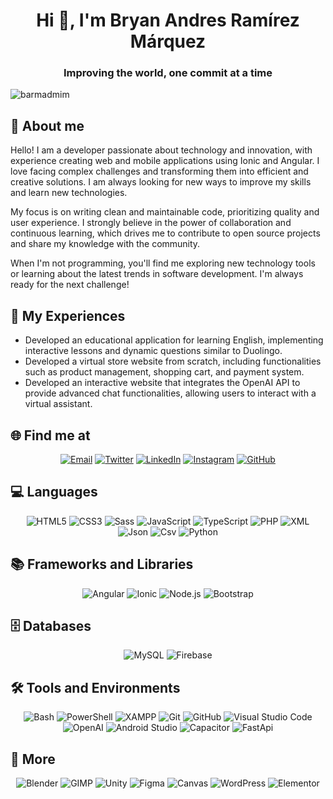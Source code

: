 <h1 align="center">Hi 👋, I'm Bryan Andres Ramírez Márquez</h1>
<h3 align="center">Improving the world, one commit at a time</h3>

<p align="left"> <img src="https://komarev.com/ghpvc/?username=barmadmim&label=Profile%20views&color=ee3c08" alt="barmadmim" /> </p>

## 💬 About me
<p align="left">
Hello! I am a developer passionate about technology and innovation, with experience creating web and mobile applications using Ionic and Angular. I love facing complex challenges and transforming them into efficient and creative solutions. I am always looking for new ways to improve my skills and learn new technologies.
</p>
<p align="left">
My focus is on writing clean and maintainable code, prioritizing quality and user experience. I strongly believe in the power of collaboration and continuous learning, which drives me to contribute to open source projects and share my knowledge with the community.
</p>
<p align="left">
When I'm not programming, you'll find me exploring new technology tools or learning about the latest trends in software development. I'm always ready for the next challenge!
</p>

## 📄 My Experiences
- Developed an educational application for learning English, implementing interactive lessons and dynamic questions similar to Duolingo.
- Developed a virtual store website from scratch, including functionalities such as product management, shopping cart, and payment system.
- Developed an interactive website that integrates the OpenAI API to provide advanced chat functionalities, allowing users to interact with a virtual assistant.

## 🌐 Find me at
<p align="center">
  <a href="mailto:barmdmin@gmail.com"><img src="https://img.shields.io/badge/Email-D14836?style=for-the-badge&logo=gmail&logoColor=white" alt="Email"></a>
  <a href="https://twitter.com/barmdmin"><img src="https://img.shields.io/badge/Twitter-1DA1F2?style=for-the-badge&logo=x&logoColor=white" alt="Twitter"></a>
  <a href="https://www.linkedin.com/in/barmadmim"><img src="https://img.shields.io/badge/LinkedIn-0A66C2?style=for-the-badge&logo=linkedin&logoColor=white" alt="LinkedIn"></a>
  <a href="https://www.instagram.com/"><img src="https://img.shields.io/badge/Instagram-E4405F?style=for-the-badge&logo=instagram&logoColor=white" alt="Instagram"></a>
  <a href="https://github.com/barmadmim"><img src="https://img.shields.io/badge/GitHub-181717?style=for-the-badge&logo=github&logoColor=white" alt="GitHub"></a>
</p>

## 💻 Languages
<p align="center">
  <img src="https://img.shields.io/badge/HTML5-E34F26?style=for-the-badge&logo=html5&logoColor=white" alt="HTML5">
  <img src="https://img.shields.io/badge/CSS3-1572B6?style=for-the-badge&logo=css3&logoColor=white" alt="CSS3">
  <img src="https://img.shields.io/badge/Sass-CC6699?style=for-the-badge&logo=sass&logoColor=white" alt="Sass">
  <img src="https://img.shields.io/badge/JavaScript-F7DF1E?style=for-the-badge&logo=javascript&logoColor=white" alt="JavaScript">
  <img src="https://img.shields.io/badge/TypeScript-007ACC?style=for-the-badge&logo=typescript&logoColor=white" alt="TypeScript">
  <img src="https://img.shields.io/badge/PHP-777BB4?style=for-the-badge&logo=php&logoColor=white" alt="PHP">
  <img src="https://img.shields.io/badge/XML-9C8E6E?style=for-the-badge&logo=xml&logoColor=white" alt="XML">
  <img src="https://img.shields.io/badge/Json-cdcdcd?style=for-the-badge&logo=Json&logoColor=black" alt="Json">
  <img src="https://img.shields.io/badge/csv-3ecf72?style=for-the-badge&logo=csv&logoColor=black" alt="Csv">
  <img src="https://img.shields.io/badge/Python-F7DF1E?style=for-the-badge&logo=Python" alt="Python">
</p>

## 📚 Frameworks and Libraries
<p align="center">
  <img src="https://img.shields.io/badge/Angular-DD0031?style=for-the-badge&logo=angular&logoColor=white" alt="Angular">
  <img src="https://img.shields.io/badge/Ionic-3880FF?style=for-the-badge&logo=ionic&logoColor=white" alt="Ionic">
  <img src="https://img.shields.io/badge/Node.js-339933?style=for-the-badge&logo=nodedotjs&logoColor=white" alt="Node.js">
  <img src="https://img.shields.io/badge/Bootstrap-563D7C?style=for-the-badge&logo=bootstrap&logoColor=white" alt="Bootstrap">
</p>

## 🗄️ Databases
<p align="center">
  <img src="https://img.shields.io/badge/MySQL-4479A1?style=for-the-badge&logo=mysql&logoColor=white" alt="MySQL">
  <img src="https://img.shields.io/badge/Firebase-FFCA28?style=for-the-badge&logo=firebase&logoColor=black" alt="Firebase">
</p>

## 🛠️ Tools and Environments
<p align="center">
  <img src="https://img.shields.io/badge/Bash-4EAA25?style=for-the-badge&logo=gnubash&logoColor=white" alt="Bash">
  <img src="https://img.shields.io/badge/PowerShell-5391FE?style=for-the-badge&logo=powershell&logoColor=white" alt="PowerShell">
  <img src="https://img.shields.io/badge/XAMPP-FB7A24?style=for-the-badge&logo=xampp&logoColor=white" alt="XAMPP">
  <img src="https://img.shields.io/badge/Git-F05032?style=for-the-badge&logo=git&logoColor=white" alt="Git">
  <img src="https://img.shields.io/badge/GitHub-181717?style=for-the-badge&logo=github&logoColor=white" alt="GitHub">
  <img src="https://img.shields.io/badge/VS%20Code-007ACC?style=for-the-badge" alt="Visual Studio Code">
  <img src="https://img.shields.io/badge/OpenAI-412991?style=for-the-badge&logo=openai&logoColor=white" alt="OpenAI">
  <img src="https://img.shields.io/badge/Android%20Studio-3DDC84?style=for-the-badge&logo=android%20studio&logoColor=white" alt="Android Studio">
  <img src="https://img.shields.io/badge/Capacitor-119EFF?style=for-the-badge&logo=capacitor&logoColor=white" alt="Capacitor">
  <img src="https://img.shields.io/badge/fastapi-FFFFFF?style=for-the-badge&logo=fastapi&logoColor=green" alt="FastApi">

</p>

## 🎨 More
<p align="center">
  <img src="https://img.shields.io/badge/Blender-F5792A?style=for-the-badge&logo=blender&logoColor=white" alt="Blender">
  <img src="https://img.shields.io/badge/GIMP-5C5543?style=for-the-badge&logo=gimp&logoColor=white" alt="GIMP">
  <img src="https://img.shields.io/badge/Unity-000000?style=for-the-badge&logo=unity&logoColor=white" alt="Unity">
  <img src="https://img.shields.io/badge/Figma-F24E1E?style=for-the-badge&logo=figma&logoColor=white" alt="Figma">
  <img src="https://img.shields.io/badge/Canvas-003C71?style=for-the-badge&logo=canvas&logoColor=white" alt="Canvas">
  <img src="https://img.shields.io/badge/wordpress-004C71?style=for-the-badge&logo=wordpress&logoColor=white" alt="WordPress">
  <img src="https://img.shields.io/badge/Elementor-CC6699?style=for-the-badge&logo=Elementor&logoColor=white" alt="Elementor">
</p>



